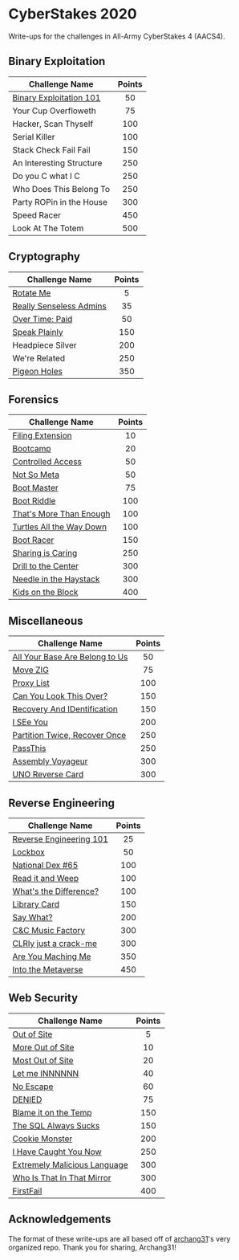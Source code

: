 # CyberStakes 2020

Write-ups for the challenges in All-Army CyberStakes 4 (AACS4).

## Binary Exploitation

| Challenge Name               | Points  | 
| -----------------------------|:-------:|
| [Binary Exploitation 101](./BinaryExploitation/BinaryExploitation101) | 50 | 
| Your Cup Overfloweth | 75 |
| Hacker, Scan Thyself | 100 |
| Serial Killer | 100 |
| Stack Check Fail Fail | 150 |
| An Interesting Structure | 250 |
| Do you C what I C | 250 |
| Who Does This Belong To | 250 |
| Party ROPin in the House | 300 |
| Speed Racer | 450 |
| Look At The Totem | 500 |

## Cryptography

| Challenge Name               | Points  |
| -----------------------------|:-------:|
| [Rotate Me](./Cryptography/RotateMe) | 5 |
| [Really Senseless Admins](./Cryptography/ReallySenselessAdmins) | 35 |
| [Over Time: Paid](./Cryptography/OverTimePaid) | 50 |
| [Speak Plainly](./Cryptography/SpeakPlainly) | 150 |
| Headpiece Silver | 200 |
| We're Related | 250 |
| [Pigeon Holes](./Cryptography/PigeonHoles) | 350 |

## Forensics

| Challenge Name               | Points  |
| -----------------------------|:-------:|
| [Filing Extension](./Forensics/FilingExtension) | 10 |
| [Bootcamp](./Forensics/Bootcamp) | 20 |
| [Controlled Access](./Forensics/ControlledAccess) | 50 |
| [Not So Meta](./Forensics/NotSoMeta) | 50 |
| [Boot Master](./Forensics/BootMaster) | 75 |
| [Boot Riddle](./Forensics/BootRiddle) | 100 |
| [That's More Than Enough](./Forensics/ThatsMoreThanEnough) | 100 |
| [Turtles All the Way Down](./Forensics/TurtlesAllTheWayDown) | 100 |
| [Boot Racer](./Forensics/BootRacer) | 150 |
| [Sharing is Caring](./Forensics/SharingIsCaring) | 250 |
| [Drill to the Center](./Forensics/DrillToTheCenter) | 300 |
| [Needle in the Haystack](./Forensics/NeedleInTheHaystack) | 300 |
| [Kids on the Block](./Forensics/KidsOnTheBlock) | 400 |

## Miscellaneous

| Challenge Name               | Points  |
| -----------------------------|:-------:|
| [All Your Base Are Belong to Us](./Miscellaneous/AllYourBase) | 50 |
| [Move ZIG](./Miscellaneous/MoveZIG) | 75 |
| [Proxy List](./Miscellaneous/ProxyList) | 100 |
| [Can You Look This Over?](./Miscellaneous/CanYouLookThisOver) | 150 |
| [Recovery And IDentification](./Miscellaneous/RecoveryAndIDentification) | 150 |
| [I SEe You](./Miscellaneous/ISEeYou) | 200 |
| [Partition Twice, Recover Once](./Miscellaneous/PartitionTwiceRecoverOnce) | 250 |
| [PassThis](./Miscellaneous/PassThis) | 250 |
| [Assembly Voyageur](./Miscellaneous/AssemblyVoyageur) | 300 |
| [UNO Reverse Card](./Miscellaneous/UNOReverseCard) | 300 |

## Reverse Engineering

| Challenge Name               | Points  |
| -----------------------------|:-------:|
| [Reverse Engineering 101](./ReverseEngineering/ReverseEngineering101) | 25 |
| [Lockbox](./ReverseEngineering/Lockbox) | 50 |
| [National Dex #65](./ReverseEngineering/NationalDex65) | 100 |
| [Read it and Weep](./ReverseEngineering/ReadItAndWeep) | 100 |
| [What's the Difference?](./ReverseEngineering/WhatsTheDifference) | 100 |
| [Library Card](./ReverseEngineering/LibraryCard) | 150 |
| [Say What?](./ReverseEngineering/SayWhat) | 200 |
| [C&C Music Factory](./ReverseEngineering/CandCMusicFactory) | 300 |
| [CLRly just a crack-me](./ReverseEngineering/CLRlyJustACrackMe) | 300 |
| [Are You Maching Me](./ReverseEngineering/AreYouMachingMe) | 350 |
| [Into the Metaverse](./ReverseEngineering/IntoTheMetaverse) | 450 |

## Web Security

| Challenge Name               | Points  |
| -----------------------------|:-------:|
| [Out of Site](./WebSecurity/OutOfSite) | 5 |
| [More Out of Site](./WebSecurity/MoreOutOfSite) | 10 |
| [Most Out of Site](./WebSecurity/MostOutOfSite) | 20 |
| [Let me INNNNNN](./WebSecurity/LetMeInnnnnn) | 40 |
| [No Escape](./WebSecurity/NoEscape) | 60 |
| [DENIED](./WebSecurity/DENIED) | 75 |
| [Blame it on the Temp](./WebSecurity/BlameItOnTheTemp) | 150 |
| [The SQL Always Sucks](./WebSecurity/TheSQLAlwaysSucks) | 150 |
| [Cookie Monster](./WebSecurity/CookieMonster) | 200 |
| [I Have Caught You Now](./WebSecurity/IHaveCaughtYouNow) | 250 |
| [Extremely Malicious Language](./WebSecurity/ExtremelyMaliciousLanguage) | 300 |
| [Who Is That In That Mirror](./WebSecurity/WhoIsThatInThatMirror) | 300 |
| [FirstFail](./WebSecurity/FirstFail) | 400 |

## Acknowledgements

The format of these write-ups are all based off of [archang31](https://github.com/archang31/aacs4-writeups/)'s very organized repo. Thank you for sharing, Archang31!